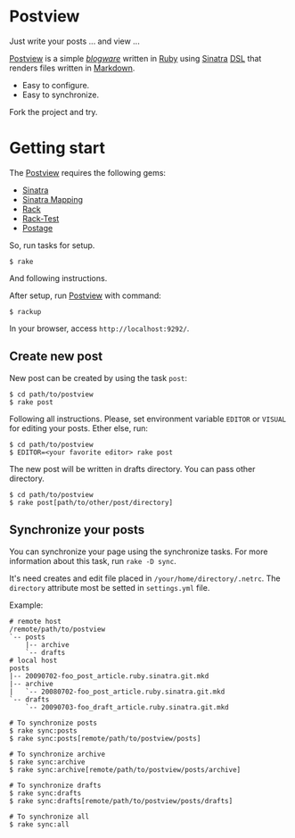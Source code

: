 Postview
========

Just write your posts ... and view ...

[Postview][] is a simple [_blogware_][blogware] written in [Ruby][]
using [Sinatra][] [DSL][] that renders files written in [Markdown][].

* Easy to configure.
* Easy to synchronize.

Fork the project and try.

Getting start
=============

The [Postview][] requires the following gems:

* [Sinatra][]
* [Sinatra Mapping][]
* [Rack][]
* [Rack-Test][]
* [Postage][]

So, run tasks for setup.

    $ rake

And following instructions.

After setup, run [Postview][] with command:

    $ rackup

In your browser, access `http://localhost:9292/`.

Create new post
---------------

New post can be created by using the task `post`:

    $ cd path/to/postview
    $ rake post

Following all instructions. Please, set environment variable `EDITOR`
or `VISUAL` for editing your posts. Ether else, run:

    $ cd path/to/postview
    $ EDITOR=<your favorite editor> rake post

The new post will be written in drafts directory. You can pass other
directory.

    $ cd path/to/postview
    $ rake post[path/to/other/post/directory]

Synchronize your posts
----------------------

You can synchronize your page using the synchronize tasks. For more
information about this task, run `rake -D sync`.

It's need creates and edit file placed in `/your/home/directory/.netrc`.
The `directory` attribute most be setted in `settings.yml` file.

Example:

    # remote host
    /remote/path/to/postview
    `-- posts
        |-- archive
        `-- drafts
    # local host
    posts
    |-- 20090702-foo_post_article.ruby.sinatra.git.mkd
    |-- archive
    |   `-- 20080702-foo_post_article.ruby.sinatra.git.mkd
    `-- drafts
        `-- 20090703-foo_draft_article.ruby.sinatra.git.mkd

    # To synchronize posts
    $ rake sync:posts
    $ rake sync:posts[remote/path/to/postview/posts]

    # To synchronize archive
    $ rake sync:archive
    $ rake sync:archive[remote/path/to/postview/posts/archive]

    # To synchronize drafts
    $ rake sync:drafts
    $ rake sync:drafts[remote/path/to/postview/posts/drafts]

    # To synchronize all
    $ rake sync:all

[ruby]:              http://www.ruby-lang.org/
[postview]:          http://github.com/hallison/postview/
[sinatra]:           http://www.sinatrarb.com/
[sinatra mapping]:   http://www.sinatrarb.com/
[rack]:              http://rack.rubyforge.org/
[rack-test]:         http://github.com/brynary/rack-test
[postage]:           http://postage.rubyforge.org/
[passenger]:         http://www.modrails.com/

[blogware]:          http://en.wikipedia.org/wiki/Blog_engine
[dsl]:               http://en.wikipedia.org/wiki/Domain-specific_language
[markdown]:          http://daringfireball.net/projects/markdown

